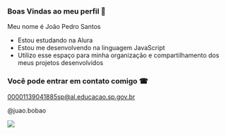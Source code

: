 ### Boas Vindas ao meu perfil 🌟

Meu nome é João Pedro Santos

- Estou estudando na Alura
- Estou me desenvolvendo na linguagem JavaScript
- Utilizo esse espaço para minha organização e compartilhamento dos meus projetos desenvolvidos

### Você pode entrar em contato comigo ☎

00001139041885sp@al.educacao.sp.gov.br

@juao.bobao

![](https://media1.tenor.com/m/t-J79EIGaq0AAAAC/xsdf.gif)
